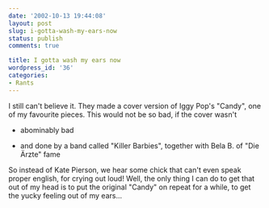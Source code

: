 ```yaml
---
date: '2002-10-13 19:44:08'
layout: post
slug: i-gotta-wash-my-ears-now
status: publish
comments: true

title: I gotta wash my ears now
wordpress_id: '36'
categories:
- Rants
---
```


I still can't believe it. They made a cover version of Iggy Pop's "Candy", one of my favourite pieces. This would not be so bad, if the cover wasn't




  * abominably bad


  * and done by a band called "Killer Barbies", together with Bela B. of "Die Ärzte" fame


So instead of Kate Pierson, we hear some chick that can't even speak proper english, for crying out loud! Well, the only thing I can do to get that out of my head is to put the original "Candy" on repeat for a while, to get the yucky feeling out of my ears...
